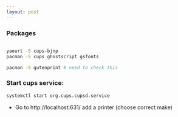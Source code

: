 ```yaml
---
layout: post
---
```


### Packages

```sh

yaourt -S cups-bjnp
pacman -S cups ghostscript gsfonts

pacman -S gutenprint # need to check this

```

### Start cups service:

```sh
systemctl start org.cups.cupsd.service
```

- Go to http://localhost:631/ add a printer (choose correct make)

